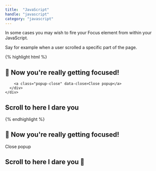 ```yaml
---
title:  "JavaScript"
handle: "javascript"
category: "javascript"
---
```


In some cases you may wish to fire your Focus element from within your JavaScript.

Say for example when a user scrolled a specific part of the page.

{% highlight html %}
  <div class="popup overlay" id="scrollPopup">
    <div class="popup-inner">
      <div class="popup-content left">
        <h2>👏 Now you're really getting focused!</h2>

        <a class="popup-close" data-close>Close popup</a>
      </div>
    </div>
  </div>

  <h2 id="scrollTrigger">Scroll to here I dare you</h2>
  <script>
    // In this scenario we need to initialise our Focus element with JS
    var scrollPopup = new Focus('#scrollPopup');

    // Now scrollPopup has access to .hide .show and .toggle methods
    // The following js is use to detect how far we have scrolled.

    $(document).on('scroll load resize', function(){
      var docTop = ($(document).scrollTop() + $(window).height());
      var scrollTrigger = $('#scrollTrigger').offset().top;
      if( docTop > scrollTrigger && docTop < (scrollTrigger+100) ) {
        // Now we have scrolled far enough lets open the popup 🎉
        scrollPopup.show();
      }
    })
  </script>
{% endhighlight %}

<div class="popup overlay" id="scrollPopup">
  <div class="popup-inner">
    <div class="popup-content left">
      <h2>👏 Now you're really getting focused!</h2>
      <a class="popup-close" data-close>Close popup</a>
    </div>
  </div>
</div>

<h2 id="scrollTrigger">Scroll to here I dare you 👻</h2>
<script>
  // In this scenario we need to initialise our Focus element with JS
  var scrollPopup = new Focus('#scrollPopup');

  // Now scrollPopup has access to .hide .show and .toggle methods
  // The following js is use to detect how far we have scrolled.

  $(document).on('scroll load resize', function(){
    var docTop = ($(document).scrollTop() + $(window).height());
    var scrollTrigger = $('#scrollTrigger').offset().top;
    if( docTop > scrollTrigger && docTop < (scrollTrigger+100)) {
      // Now we have scrolled far enough lets open the popup
      scrollPopup.show();
    }
  })
</script>
